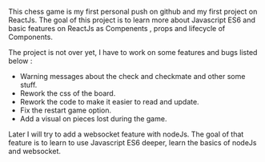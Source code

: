 This chess game is my first personal push on github and my first project on ReactJs. The goal of this project is to learn more about Javascript ES6 and basic features on ReactJs as Compenents , props and lifecycle of Components.

The project is not over yet, I have to work on some features and bugs listed below :

- Warning messages about the check and checkmate and other some stuff.
- Rework the css of the board.
- Rework the code to make it easier to read and update.
- Fix the restart game option.
- Add a visual on pieces lost during the game.

Later I will try to add a websocket feature with nodeJs. The goal of that feature is to learn to use Javascript ES6 deeper, learn the basics of nodeJs and websocket.
